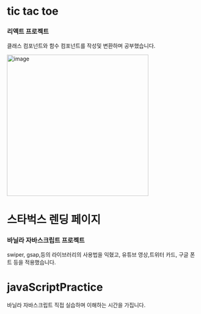 # tic tac toe 
### 리액트 프로젝트

클래스 컴포넌트와 함수 컴포넌트를 작성및 변환하며 공부했습니다. 

<img width="370" alt="image" src="https://github.com/joywhy/miniProject/assets/82435813/c89ecabe-fadc-421e-b6ab-42a0d879d809">


# 스타벅스 렌딩 페이지
### 바닐라 자바스크립트 프로젝트

 swiper, gsap,등의 라이브러리의 사용법을 익혔고, 유튜브 영상,트위터 카드, 구글 폰트 등을 적용했습니다. 

# javaScriptPractice

바닐라 자바스크립트 직접 실습하며 이해하는 시간을 가집니다. 

 
